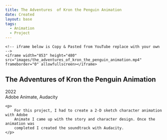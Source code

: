 ```yaml
---
title: The Adventures  of Kron the Penguin Animation
date: Created
layout: base
tags:
  - Animation
  - Project
---
```


<div class="videoWrapper ratio-16-9">

    <!-- iframe below is Copy & Pasted from YouTube replace with your own -->
    <iframe width="853" height="480" src="images/the_adventures_of_kron_the_penguin_animation.mp4" frameborder="0" allowfullscreen></iframe>

</div><!-- end .videoWrapper -->

<div class="project_bio">
    <h2>The Adventures  of Kron the Penguin Animation</h2>
     <p>
        2022
        <br>
        Adobe Animate, Audacity
     </p>

    <p>
        For this project, I had to create a 2-D sketch character animation with Adobe 
        Animate I came up with the story and character design. Once the animation was 
        completed I created the soundtrack with Audacity.
    </p>
</div>